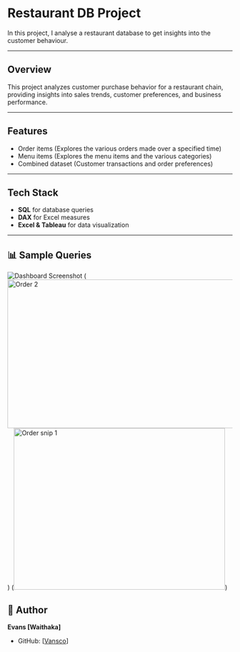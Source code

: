 #  Restaurant DB Project


In this project, I analyse a restaurant database to get insights into the customer behaviour.

---

##  Overview
This project analyzes customer purchase behavior for a restaurant chain, providing insights into sales trends, customer preferences, and business performance.

---

##  Features
- Order items  (Explores the various orders made over a specified time)
- Menu items  (Explores the menu items and the various categories)
- Combined dataset (Customer transactions and order preferences)

---

##  Tech Stack
- **SQL** for database queries
- **DAX** for Excel measures
- **Excel & Tableau** for  data visualization


---

## 📊 Sample Queries
![Dashboard Screenshot](<img width="700" height="476" alt="Capture" src="https://github.com/user-attachments/assets/d7aec342-e8fb-489a-ae99-cb74b9c4db93" />)
(<img width="551" height="333" alt="Order 2" src="https://github.com/user-attachments/assets/89b7aab3-73d7-481b-8c56-90303bde93e0" />)
(<img width="473" height="362" alt="Order snip 1" src="https://github.com/user-attachments/assets/60e4f867-5fa1-43ef-9d2e-a50e0cba286e" />)




## 👤 Author
**Evans [Waithaka]**    
- GitHub: [[Vansco](https://github.com/Vansco13)]



